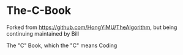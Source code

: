 # The-C-Book 

Forked from https://github.com/HongYiMU/TheAlgorithm, but being continuing maintained by Bill

The "C" Book, which the "C" means Coding

